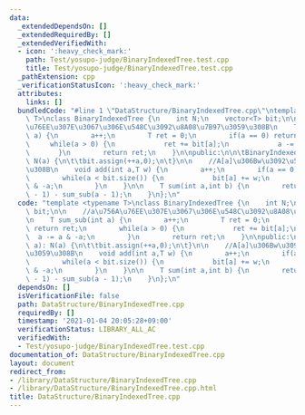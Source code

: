 ```yaml
---
data:
  _extendedDependsOn: []
  _extendedRequiredBy: []
  _extendedVerifiedWith:
  - icon: ':heavy_check_mark:'
    path: Test/yosupo-judge/BinaryIndexedTree.test.cpp
    title: Test/yosupo-judge/BinaryIndexedTree.test.cpp
  _pathExtension: cpp
  _verificationStatusIcon: ':heavy_check_mark:'
  attributes:
    links: []
  bundledCode: "#line 1 \"DataStructure/BinaryIndexedTree.cpp\"\ntemplate <typename\
    \ T>\nclass BinaryIndexedTree {\n    int N;\n    vector<T> bit;\n\n    //a\u756A\
    \u76EE\u307E\u3067\u306E\u548C\u3092\u8A08\u7B97\u3059\u308B\n    T sum_sub(int\
    \ a) {\n        a++;\n        T ret = 0;\n        if(a == 0) return ret;\n   \
    \     while(a > 0) {\n            ret += bit[a];\n            a -= a & -a;\n \
    \       }\n        return ret;\n    }\n\npublic:\n\n\tBinaryIndexedTree(int a):\
    \ N(a) {\n\t\tbit.assign(++a,0);\n\t}\n\n    //A[a]\u306Bw\u3092\u52A0\u7B97\u3059\
    \u308B\n    void add(int a,T w) {\n        a++;\n        if(a == 0) return;\n\
    \        while(a < bit.size()) {\n            bit[a] += w;\n            a += a\
    \ & -a;\n        }\n    }\n\n    T sum(int a,int b) {\n        return sum_sub(b\
    \ - 1) - sum_sub(a - 1);\n    }\n};\n"
  code: "template <typename T>\nclass BinaryIndexedTree {\n    int N;\n    vector<T>\
    \ bit;\n\n    //a\u756A\u76EE\u307E\u3067\u306E\u548C\u3092\u8A08\u7B97\u3059\u308B\
    \n    T sum_sub(int a) {\n        a++;\n        T ret = 0;\n        if(a == 0)\
    \ return ret;\n        while(a > 0) {\n            ret += bit[a];\n          \
    \  a -= a & -a;\n        }\n        return ret;\n    }\n\npublic:\n\n\tBinaryIndexedTree(int\
    \ a): N(a) {\n\t\tbit.assign(++a,0);\n\t}\n\n    //A[a]\u306Bw\u3092\u52A0\u7B97\
    \u3059\u308B\n    void add(int a,T w) {\n        a++;\n        if(a == 0) return;\n\
    \        while(a < bit.size()) {\n            bit[a] += w;\n            a += a\
    \ & -a;\n        }\n    }\n\n    T sum(int a,int b) {\n        return sum_sub(b\
    \ - 1) - sum_sub(a - 1);\n    }\n};\n"
  dependsOn: []
  isVerificationFile: false
  path: DataStructure/BinaryIndexedTree.cpp
  requiredBy: []
  timestamp: '2021-01-04 20:05:28+09:00'
  verificationStatus: LIBRARY_ALL_AC
  verifiedWith:
  - Test/yosupo-judge/BinaryIndexedTree.test.cpp
documentation_of: DataStructure/BinaryIndexedTree.cpp
layout: document
redirect_from:
- /library/DataStructure/BinaryIndexedTree.cpp
- /library/DataStructure/BinaryIndexedTree.cpp.html
title: DataStructure/BinaryIndexedTree.cpp
---
```

